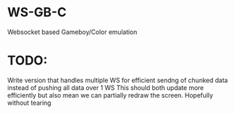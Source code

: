 # WS-GB-C
Websocket based Gameboy/Color emulation

# TODO:

Write version that handles multiple WS for efficient sendng of chunked data instead of pushing all data over 1 WS
This should both update more efficiently but also mean we can partially redraw the screen. Hopefully without tearing
